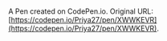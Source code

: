 # 

A Pen created on CodePen.io. Original URL: [https://codepen.io/Priya27/pen/XWWKEVR](https://codepen.io/Priya27/pen/XWWKEVR).

